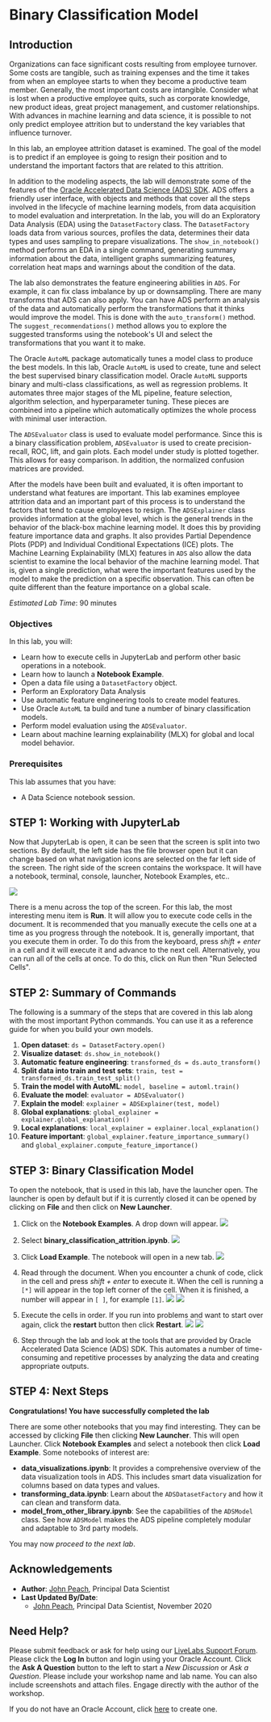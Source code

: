 # Binary Classification Model 

## Introduction

Organizations can face significant costs resulting from employee turnover. Some costs are tangible, such as training expenses and the time it takes from when an employee starts to when they become a productive team member. Generally, the most important costs are intangible. Consider what is lost when a productive employee quits, such as corporate knowledge, new product ideas, great project management, and customer relationships. With advances in machine learning and data science, it is possible to not only predict employee attrition but to understand the key variables that influence turnover.

In this lab, an employee attrition dataset is examined. The goal of the model is to predict if an employee is going to resign their position and to understand the important factors that are related to this attrition.

In addition to the modeling aspects, the lab will demonstrate some of the features of the [Oracle Accelerated Data Science (ADS) SDK](https://docs.cloud.oracle.com/iaas/tools/ads-sdk/latest/index.html). ADS offers a friendly user interface, with objects and methods that cover all the steps involved in the lifecycle of machine learning models, from data acquisition to model evaluation and interpretation. In the lab, you will do an Exploratory Data Analysis (EDA) using the ``DatasetFactory`` class. The ``DatasetFactory`` loads data from various sources, profiles the data, determines their data types and uses sampling to prepare visualizations. The ``show_in_notebook()`` method performs an EDA in a single command, generating summary information about the data, intelligent graphs summarizing features, correlation heat maps and warnings about the condition of the data.

The lab also demonstrates the feature engineering abilities in ``ADS``. For example, it can fix class imbalance by up or downsampling. There are many transforms that ADS can also apply. You can have ADS perform an analysis of the data and automatically perform the transformations that it thinks would improve the model. This is done with the ``auto_transform()`` method. The ``suggest_recommendations()`` method allows you to explore the suggested transforms using the notebook's UI and select the transformations that you want it to make.

The Oracle ``AutoML`` package automatically tunes a model class to produce the best models. In this lab, Oracle ``AutoML`` is used to create, tune and select the best supervised binary classification model. Oracle ``AutoML`` supports binary and multi-class classifications, as well as regression problems. It automates three major stages of the ML pipeline, feature selection, algorithm selection, and hyperparameter tuning. These pieces are combined into a pipeline which automatically optimizes the whole process with minimal user interaction.

The ``ADSEvaluator`` class is used to evaluate model performance. Since this is a binary classification problem, ``ADSEvaluator`` is used to create precision-recall, ROC, lift, and gain plots. Each model under study is plotted together. This allows for easy comparison. In addition, the normalized confusion matrices are provided.

After the models have been built and evaluated, it is often important to understand what features are important. This lab examines employee attrition data and an important part of this process is to understand the factors that tend to cause employees to resign. The ``ADSExplainer`` class provides information at the global level, which is the general trends in the behavior of the black-box machine learning model. It does this by providing feature importance data and graphs. It also provides Partial Dependence Plots (PDP) and Individual Conditional Expectations (ICE) plots. The Machine Learning Explainability (MLX) features in ``ADS`` also allow the data scientist to examine the local behavior of the machine learning model. That is, given a single prediction, what were the important features used by the model to make the prediction on a specific observation. This can often be quite different than the feature importance on a global scale.

*Estimated Lab Time*: 90 minutes

### Objectives
In this lab, you will:
* Learn how to execute cells in JupyterLab and perform other basic operations in a notebook.
* Learn how to launch a **Notebook Example**.
* Open a data file using a ``DatasetFactory`` object.
* Perform an Exploratory Data Analysis
* Use automatic feature engineering tools to create model features.
* Use Oracle ``AutoML`` ta build and tune a number of binary classification models.
* Perform model evaluation using the ``ADSEvaluator``.
* Learn about machine learning explainability (MLX) for global and local model behavior.

### Prerequisites
This lab assumes that you have:
* A Data Science notebook session.

## **STEP 1:** Working with JupyterLab

Now that JupyterLab is open, it can be seen that the screen is split into two sections. By default, the left side has the file browser open but it can change based on what navigation icons are selected on the far left side of the screen. The right side of the screen contains the workspace. It will have a notebook, terminal, console, launcher, Notebook Examples, etc..

![](./../speed-up-ds-with-the-ads-sdk/images/notebook-session.png)

There is a menu across the top of the screen. For this lab, the most interesting menu item is **Run**. It will allow you to execute code cells in the document. It is recommended that you manually execute the cells one at a time as you progress through the notebook. It is, generally important, that you execute them in order. To do this from the keyboard, press *shift + enter* in a cell and it will execute it and advance to the next cell. Alternatively, you can run all of the cells at once. To do this, click on Run then "Run Selected Cells".

## **STEP 2:** Summary of Commands

The following is a summary of the steps that are covered in this lab along with the most important Python commands. You can use it as a reference guide for when you build your own models.

1. **Open dataset**: ``ds = DatasetFactory.open()``
1. **Visualize dataset**: ``ds.show_in_notebook()``
1. **Automatic feature engineering**: ``transformed_ds = ds.auto_transform()``
1. **Split data into train and test sets**: ``train, test = transformed_ds.train_test_split()``
1. **Train the model with AutoML**: ``model, baseline = automl.train()``
1. **Evaluate the model**: ``evaluator = ADSEvaluator()``
1. **Explain the model**: ``explainer = ADSExplainer(test, model)``
1. **Global explanations**: ``global_explainer = explainer.global_explanation()``
1. **Local explanations**: ``local_explainer = explainer.local_explanation()``
1. **Feature important**: ``global_explainer.feature_importance_summary()`` and ``global_explainer.compute_feature_importance()``

## **STEP 3:** Binary Classification Model

To open the notebook, that is used in this lab, have the launcher open. The launcher is open by default but if it is currently closed it can be opened by clicking on **File** and then click on **New Launcher**. 

1. Click on the **Notebook Examples**. A drop down will appear.
    ![](./../speed-up-ds-with-the-ads-sdk/images/click-ne.png)

1. Select **binary\_classification\_attrition.ipynb**. 
    ![](./../speed-up-ds-with-the-ads-sdk/images/load-example.png)

1. Click **Load Example**. The notebook will open in a new tab.
    ![](./../speed-up-ds-with-the-ads-sdk/images/binary-notebook.png)

1. Read through the document. When you encounter a chunk of code, click in the cell and press *shift + enter* to execute it. When the cell is running a ``[*]`` will appear in the top left corner of the cell. When it is finished, a number will appear in ``[ ]``, for example ``[1]``.
    ![](./../speed-up-ds-with-the-ads-sdk/images/running-cell.png)
    ![](./../speed-up-ds-with-the-ads-sdk/images/finished-cell.png)


1. Execute the cells in order. If you run into problems and want to start over again, click the **restart** button then click **Restart**.
    ![](./../speed-up-ds-with-the-ads-sdk/images/restart-kernel.png)
    ![](./../speed-up-ds-with-the-ads-sdk/images/restart.png)

1. Step through the lab and look at the tools that are provided by Oracle Accelerated Data Science (ADS) SDK. This automates a number of time-consuming and repetitive processes by analyzing the data and creating appropriate outputs.

## **STEP 4:** Next Steps

**Congratulations! You have successfully completed the lab**

There are some other notebooks that you may find interesting. They can be accessed by clicking **File** then clicking **New Launcher**. This will open Launcher. Click **Notebook Examples** and select a notebook then click **Load Example**. Some notebooks of interest are:

* **data\_visualizations.ipynb**: It provides a comprehensive overview of the data visualization tools in ADS. This includes smart data visualization for columns based on data types and values.
* **transforming\_data.ipynb**: Learn about the ``ADSDatasetFactory`` and how it can clean and transform data.
* **model\_from\_other\_library.ipynb**: See the capabilities of the ``ADSModel`` class. See how ``ADSModel`` makes the ADS pipeline completely modular and adaptable to 3rd party models.

You may now *proceed to the next lab*.

## Acknowledgements

* **Author**: [John Peach](https://www.linkedin.com/in/jpeach/), Principal Data Scientist
* **Last Updated By/Date**:
    * [John Peach](https://www.linkedin.com/in/jpeach/), Principal Data Scientist, November 2020

## Need Help?
Please submit feedback or ask for help using our [LiveLabs Support Forum](https://community.oracle.com/tech/developers/categories/oracle-cloud-infrastructure-fundamentals). Please click the **Log In** button and login using your Oracle Account. Click the **Ask A Question** button to the left to start a *New Discussion* or *Ask a Question*.  Please include your workshop name and lab name.  You can also include screenshots and attach files.  Engage directly with the author of the workshop.

If you do not have an Oracle Account, click [here](https://profile.oracle.com/myprofile/account/create-account.jspx) to create one.
